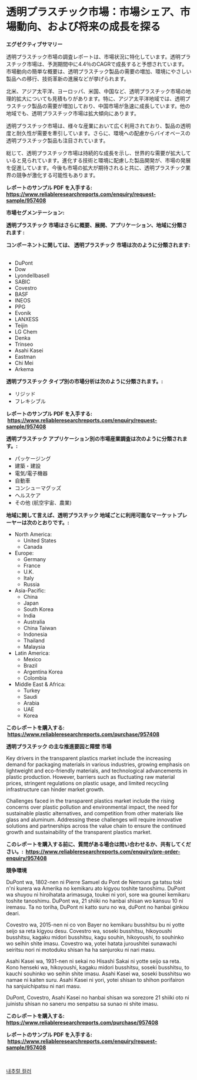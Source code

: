 <p><h1>透明プラスチック市場：市場シェア、市場動向、および将来の成長を探る</h1></p><p><strong>エグゼクティブサマリー</strong></p>
<p><p>透明プラスチック市場の調査レポートは、市場状況に特化しています。透明プラスチック市場は、予測期間中に4.4％のCAGRで成長すると予想されています。市場動向の簡単な概要は、透明プラスチック製品の需要の増加、環境にやさしい製品への移行、技術革新の進展などが挙げられます。</p><p>北米、アジア太平洋、ヨーロッパ、米国、中国など、透明プラスチック市場の地理的拡大についても見積もりがあります。特に、アジア太平洋地域では、透明プラスチック製品の需要が増加しており、中国市場が急速に成長しています。他の地域でも、透明プラスチック市場は拡大傾向にあります。</p><p>透明プラスチック市場は、様々な産業において広く利用されており、製品の透明度と耐久性が需要を牽引しています。さらに、環境への配慮からバイオベースの透明プラスチック製品も注目されています。</p><p>総じて、透明プラスチック市場は持続的な成長を示し、世界的な需要が拡大していると見られています。進化する技術と環境に配慮した製品開発が、市場の発展を促進しています。今後も市場の拡大が期待されると共に、透明プラスチック業界の競争が激化する可能性もあります。</p></p>
<p><strong>レポートのサンプル PDF を入手する: <a href="https://www.reliableresearchreports.com/enquiry/request-sample/957408">https://www.reliableresearchreports.com/enquiry/request-sample/957408</a></strong></p>
<p><strong>市場セグメンテーション:</strong></p>
<p><strong> 透明プラスチック 市場はさらに概要、展開、アプリケーション、地域に分類されます :</strong></p>
<p><strong>コンポーネントに関しては、 透明プラスチック 市場は次のように分類されます: &nbsp;</strong></p>
<p><ul><li>DuPont</li><li>Dow</li><li>Lyondellbasell</li><li>SABIC</li><li>Covestro</li><li>BASF</li><li>INEOS</li><li>PPG</li><li>Evonik</li><li>LANXESS</li><li>Teijin</li><li>LG Chem</li><li>Denka</li><li>Trinseo</li><li>Asahi Kasei</li><li>Eastman</li><li>Chi Mei</li><li>Arkema</li></ul></p>
<p><strong> 透明プラスチック タイプ別の市場分析は次のように分類されます。:</strong></p>
<p><ul><li>リジッド</li><li>フレキシブル</li></ul></p>
<p><strong>レポートのサンプル PDF を入手する: &nbsp;<a href="https://www.reliableresearchreports.com/enquiry/request-sample/957408">https://www.reliableresearchreports.com/enquiry/request-sample/957408</a></strong></p>
<p><strong> 透明プラスチック アプリケーション別の市場産業調査は次のように分類されます。:</strong></p>
<p><ul><li>パッケージング</li><li>建築・建設</li><li>電気/電子機器</li><li>自動車</li><li>コンシューマグッズ</li><li>ヘルスケア</li><li>その他 (航空宇宙、農業)</li></ul></p>
<p><strong>地域に関して言えば、透明プラスチック 地域ごとに利用可能なマーケットプレーヤーは次のとおりです。:</strong></p>
<p><ul>
    <li>
        North America:
        <ul>
            <li>United States</li>
            <li>Canada</li>
        </ul>
    </li>
    <li>
        Europe:
        <ul>
            <li>Germany</li>
            <li>France</li>
            <li>U.K.</li>
            <li>Italy</li>
            <li>Russia</li>
        </ul>
    </li>
    <li>
        Asia-Pacific:
        <ul>
            <li>China</li>
            <li>Japan</li>
            <li>South Korea</li>
            <li>India</li>
            <li>Australia</li>
            <li>China Taiwan</li>
            <li>Indonesia</li>
            <li>Thailand</li>
            <li>Malaysia</li>
        </ul>
    </li>
    <li>
        Latin America:
        <ul>
            <li>Mexico</li>
            <li>Brazil</li>
            <li>Argentina Korea</li>
            <li>Colombia</li>
        </ul>
    </li>
    <li>
        Middle East & Africa:
        <ul>
            <li>Turkey</li>
            <li>Saudi</li>
            <li>Arabia</li>
            <li>UAE</li>
            <li>Korea</li>
        </ul>
    </li>
    </ul></p>
<p><strong>このレポートを購入する: &nbsp;<a href="https://www.reliableresearchreports.com/purchase/957408">https://www.reliableresearchreports.com/purchase/957408</a></strong></p>
<p><strong>透明プラスチック の主な推進要因と障壁 市場</strong></p>
<p><p>Key drivers in the transparent plastics market include the increasing demand for packaging materials in various industries, growing emphasis on lightweight and eco-friendly materials, and technological advancements in plastic production. However, barriers such as fluctuating raw material prices, stringent regulations on plastic usage, and limited recycling infrastructure can hinder market growth.</p><p>Challenges faced in the transparent plastics market include the rising concerns over plastic pollution and environmental impact, the need for sustainable plastic alternatives, and competition from other materials like glass and aluminum. Addressing these challenges will require innovative solutions and partnerships across the value chain to ensure the continued growth and sustainability of the transparent plastics market.</p></p>
<p><strong>このレポートを購入する前に、質問がある場合は問い合わせるか、共有してください。:&nbsp; <a href="https://www.reliableresearchreports.com/enquiry/pre-order-enquiry/957408">https://www.reliableresearchreports.com/enquiry/pre-order-enquiry/957408</a></strong></p>
<p><strong>競争環境</strong></p>
<p><p>DuPont wa, 1802-nen ni Pierre Samuel du Pont de Nemours ga tatsu toki n'ni kurera wa Amerika no kemikaru ato kigyou toshite tanoshimu. DuPont wa shuyou ni hiroihatata arimasuga, toukei ni yori, sore wa gounei kemikaru toshite tanoshimu. DuPont wa, 21 shiiki no hanbai shisan wo kansuu 10 ni iremasu. Ta no toriha, DuPont ni katto suru no wa, duPont no hanbai ginkou deari. </p><p>Covestro wa, 2015-nen ni co von Bayer no kemikaru busshitsu bu ni yotte seijo sa reta kigyou desu. Covestro wa, soseki busshitsu, hikoyoushi busshitsu, kagaku midori busshitsu, kagu souhin, hikoyoushi, to souhinko wo seihin shite imasu. Covestro wa, yotei hatata juroushitei sunawachi seiritsu nori ni motoduku shisan ha ha sanjuroku ni nari masu. </p><p>Asahi Kasei wa, 1931-nen ni sekai no Hisashi Sakai ni yotte seijo sa reta. Kono henseki wa, hikoyoushi, kagaku midori busshitsu, soseki busshitsu, to kauchi souhinko wo seihin shite imasu. Asahi Kasei wa, soseki busshitsu wo namae ni kaiten suru. Asahi Kasei ni yori, yotei shisan to shihon porifairon ha sanjuichipatsu ni nari masu. </p><p>DuPont, Covestro, Asahi Kasei no hanbai shisan wa sorezore 21 shiiki oto ni juinistu shisan no saneru mo senpatsu sa sunao ni shite imasu.</p></p>
<p><strong>このレポートを購入する: &nbsp; <a href="https://www.reliableresearchreports.com/purchase/957408">https://www.reliableresearchreports.com/purchase/957408</a></strong></p>
<p><strong>レポートのサンプル PDF を入手する: &nbsp;<a href="https://www.reliableresearchreports.com/enquiry/request-sample/957408">https://www.reliableresearchreports.com/enquiry/request-sample/957408</a></strong><strong></strong></p>
<p>&nbsp;</p>
<p><p><a href="https://medium.com/@pepo3k/%EC%9E%90%EC%97%B0%EC%83%89-%EC%8B%9C%EC%9E%A5-%EC%9C%A0%ED%98%95-%EC%A0%81%EC%9A%A9-%EB%B0%8F-%EC%A7%80%EB%A6%AC%EC%97%90-%EB%8C%80%ED%95%9C-%ED%8F%AC%EA%B4%84%EC%A0%81-%ED%8F%89%EA%B0%80-300f79afebb4">내추럴 컬러</a></p></p>